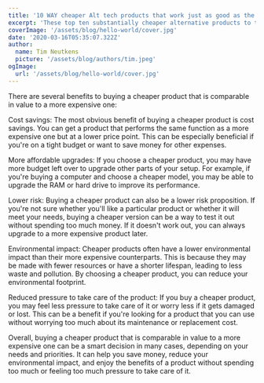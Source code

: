 ```yaml
---
title: '10 WAY cheaper Alt tech products that work just as good as the original!'
excerpt: 'These top ten substantially cheaper alternative products to the originals will AMAZE you and your WALLET. Read on to see these note-worthy competitors.'
coverImage: '/assets/blog/hello-world/cover.jpg'
date: '2020-03-16T05:35:07.322Z'
author:
  name: Tim Neutkens
  picture: '/assets/blog/authors/tim.jpeg'
ogImage:
  url: '/assets/blog/hello-world/cover.jpg'
---
```

There are several benefits to buying a cheaper product that is comparable in value to a more expensive one:

Cost savings: The most obvious benefit of buying a cheaper product is cost savings. You can get a product that performs the same function as a more expensive one but at a lower price point. This can be especially beneficial if you're on a tight budget or want to save money for other expenses.

More affordable upgrades: If you choose a cheaper product, you may have more budget left over to upgrade other parts of your setup. For example, if you're buying a computer and choose a cheaper model, you may be able to upgrade the RAM or hard drive to improve its performance.

Lower risk: Buying a cheaper product can also be a lower risk proposition. If you're not sure whether you'll like a particular product or whether it will meet your needs, buying a cheaper version can be a way to test it out without spending too much money. If it doesn't work out, you can always upgrade to a more expensive product later.

Environmental impact: Cheaper products often have a lower environmental impact than their more expensive counterparts. This is because they may be made with fewer resources or have a shorter lifespan, leading to less waste and pollution. By choosing a cheaper product, you can reduce your environmental footprint.

Reduced pressure to take care of the product: If you buy a cheaper product, you may feel less pressure to take care of it or worry less if it gets damaged or lost. This can be a benefit if you're looking for a product that you can use without worrying too much about its maintenance or replacement cost.

Overall, buying a cheaper product that is comparable in value to a more expensive one can be a smart decision in many cases, depending on your needs and priorities. It can help you save money, reduce your environmental impact, and enjoy the benefits of a product without spending too much or feeling too much pressure to take care of it.
